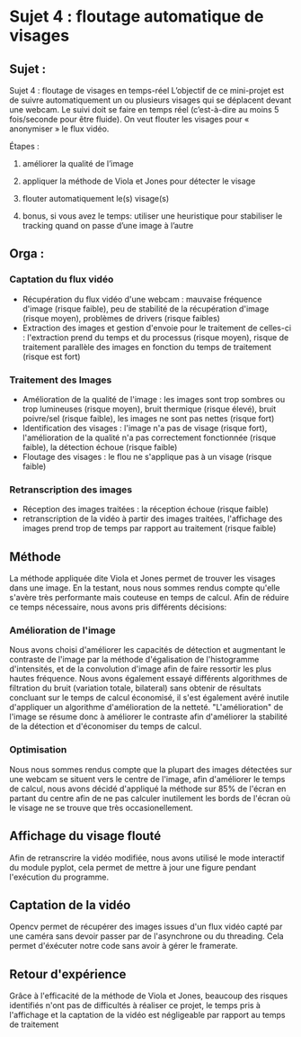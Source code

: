# Sujet 4 : floutage automatique de visages

## Sujet :

Sujet 4 : floutage de visages en temps-réel
L’objectif de ce mini-projet est de suivre automatiquement un ou plusieurs visages qui se déplacent devant une webcam. Le suivi doit se faire en temps réel (c’est-à-dire au moins 5 fois/seconde pour être fluide). On veut flouter les visages pour « anonymiser » le flux vidéo.

Étapes :

  1. améliorer la qualité de l’image

  2. appliquer la méthode de Viola et Jones pour détecter le visage

  3. flouter automatiquement le(s) visage(s)

  4. bonus, si vous avez le temps: utiliser une heuristique pour stabiliser le tracking quand on passe d’une image à l’autre

## Orga :

### Captation du flux vidéo

- Récupération du flux vidéo d'une webcam : mauvaise fréquence d'image (risque faible), peu de stabilité de la récupération d'image (risque moyen), problèmes de drivers (risque faibles)
- Extraction des images et gestion d'envoie pour le traitement de celles-ci : l'extraction prend du temps et du processus (risque moyen), risque de traitement parallèle des images en fonction du temps de traitement (risque est fort)

### Traitement des Images

- Amélioration de la qualité de l'image : les images sont trop sombres ou trop lumineuses (risque moyen), bruit thermique (risque élevé), bruit poivre/sel (risque faible), les images ne sont pas nettes (risque fort)
- Identification des visages : l'image n'a pas de visage (risque fort), l'amélioration de la qualité n'a pas correctement fonctionnée (risque faible), la détection échoue (risque faible)
- Floutage des visages : le flou ne s'applique pas à un visage (risque faible)

### Retranscription des images

- Réception des images traitées : la réception échoue (risque faible)
- retranscription de la vidéo à partir des images traitées, l'affichage des images prend trop de temps par rapport au traitement (risque faible)


## Méthode

La méthode appliquée dite Viola et Jones permet de trouver les visages dans une image. En la testant, nous nous sommes rendus compte qu'elle s'avère très performante mais couteuse en temps de calcul. Afin de réduire ce temps nécessaire, nous avons pris différents décisions:

### Amélioration de l'image
Nous avons choisi d'améliorer les capacités de détection et augmentant le contraste de l'image par la méthode d'égalisation de l'histogramme d'intensités, et de la convolution d'image afin de faire ressortir les plus hautes fréquence. Nous avons également essayé différents algorithmes de filtration du bruit (variation totale, bilateral) sans obtenir de résultats concluant sur le temps de calcul économisé, il s'est également avéré inutile d'appliquer un algorithme d'amélioration de la netteté. "L'amélioration" de l'image se résume donc à améliorer le contraste afin d'améliorer la stabilité de la détection et d'économiser du temps de calcul.

### Optimisation 
Nous nous sommes rendus compte que la plupart des images détectées sur une webcam se situent vers le centre de l'image, afin d'améliorer le temps de calcul, nous avons décidé d'appliqué la méthode sur 85% de l'écran en partant du centre afin de ne pas calculer inutilement les bords de l'écran où le visage ne se trouve que très occasionellement.

## Affichage du visage flouté

Afin de retranscrire la vidéo modifiée, nous avons utilisé le mode interactif du module pyplot, cela permet de mettre à jour une figure pendant l'exécution du programme.

## Captation de la vidéo
Opencv permet de récupérer des images issues d'un flux vidéo capté par une caméra sans devoir passer par de l'asynchrone ou du threading. Cela permet d'éxécuter notre code sans avoir à gérer le framerate.

## Retour d'expérience

Grâce à l'efficacité de la méthode de Viola et Jones, beaucoup des risques identifiés n'ont pas de difficultés à réaliser ce projet, le temps pris à l'affichage et la captation de la vidéo est négligeable par rapport au temps de traitement
